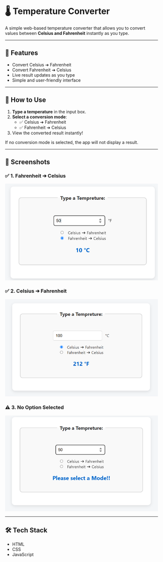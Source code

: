 # 🌡️ Temperature Converter

A simple web-based temperature converter that allows you to convert values between **Celsius and Fahrenheit** instantly as you type.

---

## 🔧 Features

- Convert Celsius ➔ Fahrenheit
- Convert Fahrenheit ➔ Celsius
- Live result updates as you type
- Simple and user-friendly interface

---

## 🚀 How to Use

1. **Type a temperature** in the input box.
2. **Select a conversion mode**:
   - ✅ Celsius ➔ Fahrenheit
   - ✅ Fahrenheit ➔ Celsius
3. View the converted result instantly!

If no conversion mode is selected, the app will not display a result.

---

## 📸 Screenshots

### ✅ 1. Fahrenheit ➔ Celsius

![Convert to Celsius](./img/to-celsius.png)

### ✅ 2. Celsius ➔ Fahrenheit

![Convert to Fahrenheit](./img/to-fahrenheit.png)

### ⚠️ 3. No Option Selected

![No option selected](./img/no-selection.png)

---

## 🛠️ Tech Stack

- HTML
- CSS
- JavaScript
